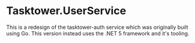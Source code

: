 ﻿# Tasktower.UserService
This is a redesign of the tasktower-auth service which was originally built using Go.
This version instead uses the .NET 5 framework and it's tooling.
